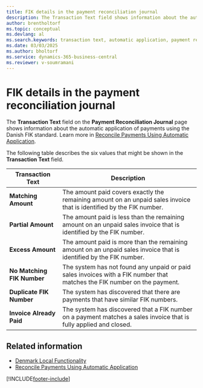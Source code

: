 ```yaml
---
title: FIK details in the payment reconciliation journal
description: The Transaction Text field shows information about the automatic application of payments using the Danish FIK standard.
author: brentholtorf
ms.topic: conceptual
ms.devlang: al
ms.search.keywords: transaction text, automatic application, payment reconciliation journal, FIK number, Denmark
ms.date: 03/03/2025
ms.author: bholtorf
ms.service: dynamics-365-business-central
ms.reviewer: v-soumramani
---
```


# FIK details in the payment reconciliation journal

The **Transaction Text** field on the **Payment Reconciliation Journal** page shows information about the automatic application of payments using the Danish FIK standard. Learn more in [Reconcile Payments Using Automatic Application](../../receivables-how-reconcile-payments-auto-application.md).  

The following table describes the six values that might be shown in the **Transaction Text** field.

|Transaction Text|Description|  
|-----------------------------------------|---------------------------------------|  
|**Matching Amount**|The amount paid covers exactly the remaining amount on an unpaid sales invoice that is identified by the FIK number.|  
|**Partial Amount**|The amount paid is less than the remaining amount on an unpaid sales invoice that is identified by the FIK number.|  
|**Excess Amount**|The amount paid is more than the remaining amount on an unpaid sales invoice that is identified by the FIK number.|  
|**No Matching FIK Number**|The system has not found any unpaid or paid sales invoices with a FIK number that matches the FIK number on the payment.|  
|**Duplicate FIK Number**|The system has discovered that there are payments that have similar FIK numbers.|  
|**Invoice Already Paid**|The system has discovered that a FIK number on a payment matches a sales invoice that is fully applied and closed.|  

## Related information

- [Denmark Local Functionality](denmark-local-functionality.md)  
- [Reconcile Payments Using Automatic Application](../../receivables-how-reconcile-payments-auto-application.md)

[!INCLUDE[footer-include](../../includes/footer-banner.md)]
